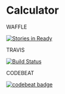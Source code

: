# Calculator

WAFFLE


[![Stories in Ready](https://badge.waffle.io/Marchuck/Calculator.png?label=ready&title=Ready)](http://waffle.io/Marchuck/Calculator)          
     
TRAVIS 


[![Build Status](https://travis-ci.org/Marchuck/Calculator.svg?branch=master)](https://travis-ci.org/Marchuck/Calculator)

CODEBEAT

[![codebeat badge](https://codebeat.co/badges/8703e66a-bf52-4bed-b713-6a5aa99c24f2)](https://codebeat.co/projects/github-com-marchuck-calculator)
